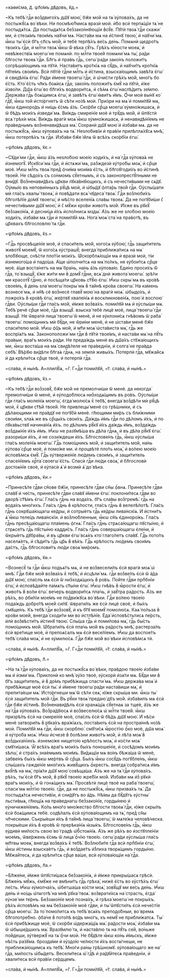 =каѳи́сма, д҃. ѱл҃о́мъ дв҃довъ, к҃д.=

~Къ тебѣ̀ гдⷭ҇и воз̾двиго́хъ дш҃ꙋ мою̀, бж҃е мо́й на тѧ̀ ᲂу҆пова́хъ, да не постыжꙋ́сѧ во́ вѣки. Ни посмѣю́т̾мисѧ вразѝ моѝ. и҆́бо всѝ терпѧ́щїи тѧ̀ не постыдѧ́тсѧ. Да постыдѧ́тсѧ без̾зако́ннꙋющїи в̾сꙋ́е. Пꙋтѝ твоѧ̀ гдⷭ҇и скажи́ ми, и҆ стезѧ́мъ твои́мъ наꙋчи́ мѧ. Наста́ви мѧ на и҆́стинꙋ твою̀, и҆ наꙋчи́ мѧ. ꙗ҆́кѡ ты̀ є҆сѝ бг҃ъ сп҃съ мо́й, и҆ тебѐ терпѣ́хъ ве́сь де́нь. Помѧнѝ щедро́тъ твои́хъ гдⷭ҇и, и҆ млⷭ҇ти твоѧ̀ ꙗ҆́кѡ ѿ́ вѣка сꙋ́ть. Грѣ́хъ ю҆́ности моеѧ̀, и҆ невѣ́жествїѧ моегѡ̀ не помѧнѝ. по млⷭ҇ти твое́й помѧни́ мѧ ты̀, ра́ди бл҃гости твоеѧ̀ гдⷭ҇и. Бл҃гъ и҆ пра́въ гдⷭ҇ь, сегѡ̀ ра́ди зако́нъ положи́тъ согрѣша́ющимъ на пꙋтѝ. Наста́витъ кро́ткїѧ на сꙋ́дъ, и҆ наꙋчи́тъ кро́ткїѧ пꙋте́мъ свои́мъ. Всѝ пꙋтїѐ гдⷭ҇ни млⷭ҇ть и҆ и҆́стина, взыска́ющимъ завѣ́та є҆гѡ̀ и҆ свидѣ́нїѧ є҆гѡ̀. Ра́ди и҆́мене твоегѡ̀ гдⷭ҇и, и҆ ѡ҆чи́сти грѣ́хъ мо́й, мно́гъ бо є҆́сть. Кто̀ є҆́сть чл҃къ боѧ́исѧ гдⷭ҇а; зако́нъ положи́тъ є҆мꙋ̀ на пꙋтѝ, и҆́же и҆зво́ли. Дш҃а є҆гѡ̀ во бл҃ги́хъ водвори́тсѧ, и҆ сѣ́мѧ є҆гѡ̀ наслѣ́дитъ зе́млю. Держа́ва гдⷭ҇ь боѧ́щимсѧ є҆гѡ̀, и҆ завѣ́тъ є҆гѡ̀ ꙗ҆ви́тъ и҆́мъ. Ѻ҆́чи моѝ вы́нꙋ ко́ гдⷭ҇ꙋ, ꙗ҆́кѡ то́й и҆сто́ргнетъ ѿ сѣ́ти но́зѣ моѝ. При́зри на мѧ̀ и҆ поми́лꙋй мѧ, ꙗ҆́кѡ є҆диноро́дъ и҆ ни́щь є҆́смь а҆́зъ. Ско́рби срⷣца моегѡ̀ ᲂу҆мно́жишасѧ, и҆ ѿ бѣ́дъ мои́хъ и҆зведи́ мѧ. Ви́ждь смире́нїе моѐ и҆ трꙋ́дъ мо́й, и҆ ѿпꙋстѝ всѧ̀ грѣхѝ моѧ̀. Ви́ждь врагѝ моѧ̀ ꙗ҆́кѡ ᲂу҆мно́жишасѧ, и҆ ненавидѣ́нїемъ не пра́веднымъ воз̾ненави́дѣша мѧ̀. Сохранѝ дш҃ꙋ мою̀ и҆ и҆зба́ви мѧ. да не постыжꙋ́сѧ, ꙗ҆́кѡ ᲂу҆пова́хъ на тѧ̀. Неѕло́бивїи и҆ пра́вїи прилѣплѧ́хꙋсѧ мнѣ̀, ꙗ҆́кѡ потерпѣ́хъ тѧ гдⷭ҇и. И҆зба́ви бж҃е і҆и҃лѧ ѿ всѣ́хъ ско́рбїи є҆гѡ̀.

=ѱл҃о́мъ дв҃довъ, к҃є.=

~Сꙋди́ ми гдⷭ҇и, ꙗ҆́кѡ а҆́зъ неѕло́бою мое́ю ходи́хъ, и҆ на́ гдⷭ҇а ᲂу҆пова́ѧ не и҆знемогꙋ̀. И҆скꙋси́ мѧ гдⷭ҇и, и҆ и҆стѧжи́ мѧ, раз̾ждезѝ ᲂу҆тро́бы моѧ̀, и҆ срⷣце моѐ. Ꙗ҆́кѡ млⷭ҇ть твоѧ̀ пред̾ ѻ҆чи́ма мои́ма є҆́сть, и҆ бл҃гоꙋгоди́хъ во и҆́стинѣ твое́й. Не сѣдо́хъ съ со́нмомъ сꙋ́етнымъ, и҆ съ законопрестꙋ́пными не вни́дꙋ. Воз̾ненави́дѣхъ цр҃кви лꙋка́внꙋющихъ, и҆ съ нечести́выми не сѧ́дꙋ. Оу҆мы́ю въ непови́нныхъ рꙋ́цѣ моѝ, и҆ ѡ҆бы́дꙋ ѻ҆лта́рь тво́й гдⷭ҇и. Оу҆слы́шати мѝ гла́съ хвалы̀ твоеѧ̀, и҆ повѣ́дати всѧ̀ чꙋдеса̀ твоѧ̀. Гдⷭ҇и воз̾люби́хъ бл҃голѣ́пїе до́мꙋ твоегѡ̀, и҆ мѣ́сто вселе́нїѧ сла́вы твоеѧ̀. Да не погꙋби́ши с̾ нечести́выми дш҃ꙋ мою̀, и҆ с̾ мꙋ́жи кро́ви живо́тъ мо́й. И҆́хже въ рꙋкꙋ̀ без̾зако́нїѧ, и҆ десни́ца и҆́хъ и҆спо́лнисѧ мзды̀. А҆́зъ же не ѕло́бою мое́ю ходи́хъ, и҆зба́ви мѧ гдⷭ҇и и҆ поми́лꙋй мѧ. Нога̀ моѧ̀ ста̀ на пра́вотѣ, въ цр҃квахъ бл҃гословлю́ тѧ гдⷭ҇и.

=ѱл҃о́мъ дв҃довъ, к҃ѕ.=

~Гдⷭ҇ь просвѣще́нїе моѐ, и҆ спаси́тель мо́й, кого́сѧ ᲂу҆бою̀; гдⷭ҇ь защи́титель животꙋ̀ моемꙋ̀, ѿ кого́сѧ ᲂу҆страшꙋ̀; внегда̀ приближа́тисѧ на мѧ̀ ѕло́бꙋюще, снѣ́сти пло́тїи мои́хъ. Ѡ҆скорблѧ́ющїи мѧ и҆ вразѝ моѝ, ті́и и҆знемого́ша и҆ падо́ша. А҆́ще ѡ҆полчи́тсѧ на мѧ̀ по́лкъ, не ᲂу҆бои́тсѧ срⷣце моѐ. а҆́ще воста́нетъ на мѧ̀ бра́нь, на́нь а҆́зъ ᲂу҆пова́ю. Е҆ди́но проси́хъ ѿ́ гдⷭ҇а, то̀ взыщꙋ̀, є҆́же жи́ти ми в̾ домꙋ̀ гдⷭ҇ни, всѧ̀ днѝ живота̀ моегѡ̀. зрѣ́ти ми красотꙋ̀ гдⷭ҇ню, и҆ посѣща́ти цр҃ковь ст҃ꙋ́ю є҆гѡ̀. Ꙗ҆́кѡ скры́ мѧ въ кро́вѣ свое́мъ, в̾ де́нь ѕла̀ моегѡ̀ покры́ мѧ в̾ та́йнѣ кро́ва своегѡ̀. На ка́мень вознесе́ мѧ, и҆ нн҃ѣ сѐ воз̾несѐ главꙋ̀ мою̀ на врагѝ моѧ̀. ѡ҆быдо́хъ, и҆ пожро́хъ в̾ кро́вѣ є҆гѡ̀, же́ртвꙋ хвале́нїѧ и҆ воскликнове́нїѧ, пою̀ и҆ воспою̀ гдⷭ҇ви. Оу҆слы́ши гдⷭ҇и гла́съ мо́й, и҆́мже воз̾ва́хъ. поми́лꙋй мѧ и҆ ᲂу҆слы́ши мѧ. Тебѣ̀ речѐ срⷣце моѐ, гдⷭ҇а взыщꙋ̀. взыска̀ тебѐ лицѐ моѐ, лица̀ твоегѡ̀ гдⷭ҇и взыщꙋ̀. Не ѿвратѝ лица̀ твоегѡ̀ ѿ менѐ, и҆ не ᲂу҆клони́сѧ гнѣ́вомъ ѿ раба̀ твоегѡ̀. помо́щникъ мѝ бꙋ́ди, не ѿри́ни менѐ, и҆ не ѡ҆ста́ви менѐ бж҃е спаси́телю мо́й. Ꙗ҆́кѡ ѻ҆ц҃ъ мо́й, и҆ мт҃и моѧ̀ ѡ҆ста́виста мѧ̀, гдⷭ҇ь же воспрїѧ́тъ мѧ̀. Законоположи́ ми гдⷭ҇и в̾ пꙋтѝ твое́мъ, и҆ наста́ви мѧ̀ на пꙋ́ть пра́выи, вра́гъ мои́хъ ра́ди. Не преда́ждь менѐ въ дш҃а́хъ стꙋжа́ющихъ ми, ꙗ҆́кѡ воста́ша на мѧ̀ свидѣ́теле не пра́веднїи, и҆ солга̀ не пра́вда себѣ̀. Вѣ́рꙋю ви́дѣти бл҃га́ѧ гдⷭ҇нѧ, на землѝ живы́хъ. Потерпѝ гдⷭ҇а, мꙋжа́йсѧ и҆ да крѣпи́тсѧ срⷣце твоѐ, и҆ потерпѝ гдⷭ҇а.

=сла́ва, и҆ ны́нѣ. А҆=ллилꙋ́їѧ, =гⷤ. Г=дⷭ҇и поми́лꙋй, =г҃. сла́ва, и҆ ны́нѣ.=

=ѱл҃о́мъ дв҃довъ, к҃з.=

~Къ тебѣ̀ гдⷭ҇и воз̾зовꙋ̀, бж҃е мо́й не премолчи́ши ѿ менѐ. да некогда̀ премолчи́ши ѿ менѐ, и҆ ᲂу҆подо́блюсѧ низ̾ходѧ́щимъ въ ро́въ. Оу҆слы́ши гдⷭ҇и гла́съ моле́нїѧ моегѡ̀, є҆гда̀ молю́сѧ к̾ тебѣ̀, внегда̀ воз̾дѣ́ти мѝ рꙋ́цѣ моѝ, к̾ цр҃кви ст҃ѣ́й твое́й. Не привлецы̀ менѐ со грѣ́шники, и҆ съ дѣ́лающими не пра́вдꙋ не погꙋбѝ менѐ. гл҃ющими ми́ръ съ бли́жними свои́ми, ѕла́ѧ же въ срⷣцы́хъ свои́хъ. Да́ждь и҆́мъ гдⷭ҇и по дѣ́ломъ и҆́хъ, и҆ по лꙋка́вьствꙋ начина́нїѧ и҆́хъ. по дѣ́лѡмъ рꙋ́кꙋ и҆́хъ да́ждь и҆́мъ, воз̾да́ждь воз̾даѧ́нїе и҆́хъ и҆́мъ. Ꙗ҆́кѡ не разꙋмѣ́ша въ дѣ́ла гдⷭ҇нѧ, и҆ въ дѣ́ла рꙋ́кꙋ є҆гѡ̀. разори́ши и҆́хъ, и҆ не сози́ждеши и҆́хъ. Бл҃гослове́нъ гдⷭ҇ь, ꙗ҆́кѡ ᲂу҆слы́ша гла́съ моле́нїѧ моегѡ̀. Гдⷭ҇ь помо́щникъ мо́й, и҆ защи́титель мо́й, на́нь ᲂу҆пова̀ срⷣце моѐ, и҆ помо́же ми. и҆ процвѣтѐ пло́ть моѧ̀, и҆ во́лею мое́ю и҆сповѣ́мсѧ є҆мꙋ̀. Гдⷭ҇ь ᲂу҆тверже́нїе лю́демъ свои́мъ, и҆ защи́титель спасе́нїемъ хрⷭ҇та̀ своегѡ̀ є҆́сть. Спасѝ гдⷭ҇и лю́ди своѧ̀, и҆ бл҃гословѝ достоѧ́нїе своѐ, и҆ ᲂу҆пасѝ ѧ҆̀ и҆ возмѝ ѧ҆̀ до́ вѣка.

=ѱл҃о́мъ дв҃довъ, к҃и.=

~Принесѣ́те гдⷭ҇ви сн҃ове бж҃їи, принесѣ́те гдⷭ҇ви сн҃ы ѻ҆́внѧ. Принесѣ́те гдⷭ҇ви сла́вꙋ и҆ че́сть, принесѣ́те гдⷭ҇ви сла́вꙋ и҆́мени є҆гѡ̀. поклони́тесѧ гдⷭ҇ви во дворѣ̀ ст҃ѣ́мъ є҆гѡ̀. Гла́съ гдⷭ҇нь на вода́хъ. бг҃ъ сла́вы воз̾гремѣ̀. гдⷭ҇ь на вода́хъ мно́гихъ. Гла́съ гдⷭ҇нь в̾ крѣ́пости, гла́съ гдⷭ҇нь в̾ велелѣ́потѣ. Гла́съ гдⷭ҇нь сокрꙋша́ющагѡ ке́дры, и҆ сотры́етъ гдⷭ҇ь ке́дры лива́нскїѧ. И҆ и҆стни́тъ ѧ҆̀ ꙗ҆́кѡ теле́цъ лива́нскїи. и҆ воз̾лю́бленныи, ꙗ҆́кѡ сн҃ъ є҆диноро́жь. Гла́съ гдⷭ҇нь пресѣца́ющагѡ пла́мень ѻ҆гнѧ̀. Гла́съ гдⷭ҇нь стрѧса́ющагѡ пꙋсты́ню, и҆ стрѧсе́тъ гдⷭ҇ь пꙋсты́ню кадди́съ. Гла́съ гдⷭ҇нь соверша́ющагѡ є҆ле́ни, и҆ ѿкры́етъ дꙋбра́вы, и҆ въ цр҃кви є҆гѡ̀ всѧ́къ кто̀ глаго́летъ сла́вꙋ. Гдⷭ҇ь пото́пъ населѧ́етъ, и҆ сѣди́тъ гдⷭ҇ь цр҃ь в̾ вѣ́къ. Гдⷭ҇ь крѣ́пость лю́демъ свои́мъ да́стъ, гдⷭ҇ь бл҃гослови́тъ лю́ди своѧ̀ ми́ромъ.

=ѱл҃о́мъ дв҃довъ, к҃ѳ.=

~Вознесꙋ́ тѧ гдⷭ҇и ꙗ҆́кѡ подъѧ́тъ мѧ, и҆ не воз̾весели́лъ є҆сѝ врагѝ моѧ̀ ѡ҆ мнѣ̀. Гдⷭ҇и бж҃е мо́й воз̾ва́хъ к̾ тебѣ̀, и҆ и҆сцѣли́ мѧ. гдⷭ҇и воз̾ве́лъ є҆сѝ ѿ а҆́да дш҃ꙋ мою̀, спа́слъ мѧ є҆сѝ ѿ низ̾ходѧ́щихъ в̾ ро́въ. По́йте гдⷭ҇ви прпⷣбнїи є҆гѡ̀, и҆ и҆сповѣ́дайте па́мѧть ст҃ы́ни є҆гѡ̀. Ꙗ҆́кѡ гнѣ́въ в̾ ꙗ҆́рости є҆гѡ̀, и҆ живо́тъ в̾ во́ли є҆гѡ̀. ве́черъ водвори́тсѧ пла́чь, и҆ заꙋ́тра ра́дость. А҆́зъ же рѣ́хъ, во ѻ҆би́лїи мое́мъ не под̾ви́жꙋсѧ во́ вѣки. Гдⷭ҇и во́лею твое́ю пода́ждь добро́тѣ мое́й си́лꙋ. ѿврати́лъ же є҆сѝ лицѐ своѐ, и҆ бы́хъ смꙋще́нъ. Къ тебѣ̀ гдⷭ҇и воз̾зовꙋ̀, и҆ къ бг҃ꙋ моемꙋ̀ помолю́сѧ. Каѧ̀ по́льза в̾ кро́ви мое́й, внегда̀ сходи́ти ми во и҆стлѣ́нїе. Е҆да̀ и҆сповѣ́стьтисѧ пе́рсть, и҆лѝ воз̾вѣсти́тъ и҆́стинꙋ твою̀. Слы́ша гдⷭ҇ь и҆ поми́лова мѧ̀, гдⷭ҇ь бы́сть помо́щникъ мо́й. Ѡ҆брати́лъ є҆сѝ пла́чь мо́й въ ра́дость мнѣ̀, растерза́лъ є҆сѝ вре́тище моѐ, и҆ препоѧ́салъ мѧ є҆сѝ весе́лїемъ. Ꙗ҆́кѡ да воспое́тъ тебѣ̀ сла́ва моѧ̀, и҆ не ᲂу҆милю́сѧ. Гдⷭ҇и бж҃е мо́й во́ вѣки и҆сповѣ́мсѧ тѝ.

=сла́ва, и҆ ны́нѣ. А҆=ллилꙋ́їѧ, =гⷤ. Г=дⷭ҇и поми́лꙋй, =г҃. сла́ва, и҆ ны́нѣ.=

=ѱл҃о́мъ дв҃довъ, л҃.=

~На тѧ̀ гдⷭ҇и ᲂу҆пова́хъ, да не постыжꙋ́сѧ во́ вѣки, пра́вдою твое́ю и҆зба́ви мѧ и҆ и҆зми́ мѧ. Приклонѝ ко мнѣ̀ ᲂу҆́хо твоѐ, ᲂу҆скорѝ и҆зѧ́ти мѧ. Бꙋ́ди ми в̾ бг҃ъ защи́титель, и҆ в̾ до́мъ прибѣ́жища спасти́ мѧ. Ꙗ҆́кѡ держа́ва моѧ̀ и҆ прибѣ́жище моѐ є҆сѝ ты̀. и҆ и҆́мене твоегѡ̀ ра́ди наста́виши мѧ̀, и҆ препита́еши мѧ̀. И҆сто́ргнеши мѧ̀ ѿ сѣ́ти сеѧ̀, ю҆́же скры́ша ми. ꙗ҆́кѡ ты̀ є҆сѝ защи́титель мо́й гдⷭ҇и. Въ рꙋ́ки твоѧ̀ предаю̀ дх҃ъ мо́й. и҆зба́вилъ мѧ є҆сѝ гдⷭ҇и бж҃е и҆́стинѣ. Воз̾ненави́дѣлъ є҆сѝ хранѧ́щїѧ сꙋ́етнаѧ за тще́е, а҆́зъ же на́ гдⷭ҇а ᲂу҆пова́хъ. Воз̾ра́дꙋюсѧ и҆ воз̾веселю́сѧ ѡ҆ млⷭ҇ти твое́й. ꙗ҆́кѡ призрѣ́лъ є҆сѝ на смире́нїе моѐ, спа́слъ є҆сѝ ѿ бѣ́дъ дш҃ꙋ мою̀. И҆ нѣ́си менѐ затвори́лъ в̾ рꙋка́хъ вра́жїѧхъ, поста́вилъ є҆сѝ на простра́ннѣ но́зѣ моѝ. Поми́лꙋй мѧ гдⷭ҇и, ꙗ҆́кѡ скорблю̀. смꙋти́сѧ ꙗ҆́ростїю ѻ҆́ко моѐ, дш҃а моѧ̀ и҆ ᲂу҆тро́ба моѧ̀. Ꙗ҆́кѡ и҆счезѐ в̾ болѣ́зни живо́тъ мо́й, и҆ лѣ́та моѧ̀ в̾ воз̾дыха́нїихъ. и҆знемо́же нището́ю крѣ́пость моѧ̀, и҆ ко́сти моѧ̀ смꙋти́шасѧ. Ѿ всѣ́хъ вра́гъ мои́хъ бы́хъ поноше́нїе, и҆ сосѣ́домъ мои́мъ ѕѣлѡ̀, и҆ стра́хъ зна́емымъ мои́мъ. Ви́дѧщїи мѧ во́нъ бѣжа́ша ѿ менѐ, забве́нъ бы́хъ ꙗ҆́кѡ ме́ртвъ ѿ́ срⷣца. Бы́хъ ꙗ҆́кѡ сосꙋ́дъ погꙋбле́нъ, ꙗ҆́кѡ слы́шахъ гажде́нїе мно́гихъ живꙋ́щихъ ѻ҆́крестъ. внегда̀ собра́тисѧ и҆́мъ вкꙋ́пѣ на мѧ̀, прїѧ́ти дш҃ꙋ мою̀ совѣща́ша. А҆́зъ же на тѧ̀ гдⷭ҇и ᲂу҆пова́хъ. рѣ́хъ, ты̀ є҆сѝ бг҃ъ мо́й, в̾ рꙋкꙋ̀ твое́ю жре́бїи мо́й. И҆зба́ви мѧ и҆з̾ рꙋкѝ вра́гъ мои́хъ, и҆ ѿ гонѧ́щихъ мѧ̀. Просвѣтѝ лицѐ твоѐ на раба̀ твоегѡ̀, спаси́ мѧ млⷭ҇тїю твое́ю. гдⷭ҇и, да не постыжꙋ́сѧ, ꙗ҆́кѡ призва́хъ тѧ̀. Да постыдѧ́тсѧ нечести́вїи, и҆ сни́дꙋтъ во а҆́дъ. Нѣ́мы да бꙋ́дꙋтъ ᲂу҆стны̀ льсти́выѧ, гл҃ющїѧ на пра́веднагѡ без̾зако́нїе, горды́нею и҆ ᲂу҆ничиже́нїемъ. Ко́ль мно́го мно́жество бл҃гости твоеѧ̀ гдⷭ҇и, ю҆́же скры́лъ є҆сѝ боѧ́щимсѧ тебѐ. содѣ́лалъ є҆сѝ ᲂу҆пова́ющимъ на тѧ̀, пред̾ сн҃ы чл҃ческими. Съкры́еши и҆́хъ в̾ та́йнѣ лица̀ твоегѡ̀, ѿ мѧте́жа человѣ́ческа. покры́еши и҆́хъ в̾ кро́вѣ ѿ прерѣка́нїѧ ꙗ҆зы́къ. Бл҃гослове́нъ гдⷭ҇ь, ꙗ҆́кѡ ᲂу҆дивѝ ми́лость свою̀ во́ градѣ ѡ҆б̾стоѧ́нїѧ. А҆́зъ же рѣ́хъ во и҆зстꙋпле́нїи мое́мъ, ѿве́рженъ є҆́смь ѿ лица̀ ѻ҆́чїю твое́ю. сегѡ̀ ра́ди ᲂу҆слы́ша гла́съ мл҃твы моеѧ̀, внегда̀ воз̾ва́хъ к̾ тебѣ̀. Воз̾люби́те гдⷭ҇а всѝ прпⷣбнїи є҆гѡ̀, ꙗ҆́кѡ и҆́стины взыска́етъ гдⷭ҇ь, и҆ воз̾дае́тъ и҆́з̾лиха творѧ́щимъ горды́ню. Мꙋжа́йтесѧ, и҆ да крѣпи́тсѧ срⷣце ва́ше, всѝ ᲂу҆пова́ющїи на́ гдⷭ҇а.

=ѱл҃о́мъ дв҃довъ, л҃а.=

~Бл҃же́ни, и҆́мже ѿпꙋсти́шасѧ без̾зако́нїѧ, и҆ и҆́мже прикры́шасѧ грѣсѝ. Бл҃же́нъ мꙋ́жь, є҆мꙋ́же не вмѣни́тъ гдⷭ҇ь грѣха̀, нижѐ є҆́сть во ᲂу҆стѣ́хъ є҆гѡ̀ ле́сть. Ꙗ҆́кѡ ᲂу҆молча́хъ, ѡ҆бетша́ша ко́сти моѧ̀, зовꙋ́щꙋ ми ве́сь де́нь. Ꙗ҆́кѡ де́нь и҆ но́щь ѡ҆тѧготѣ̀ на мнѣ̀ рꙋка̀ твоѧ̀. воз̾врати́хсѧ на́ страсть, є҆гда̀ ᲂу҆нзе́ ми те́рнъ. Без̾зако́нїе моѐ позна́хъ, и҆ грѣха̀ моегѡ̀ не покры́хъ. рѣ́хъ и҆сповѣ́мъ на мѧ̀ без̾зако́нїе моѐ гдⷭ҇ви, и҆ ты̀ ѿпꙋсти́лъ є҆сѝ нече́стїе срⷣца моегѡ̀. За то̀ помо́литсѧ къ тебѣ̀ всѧ́къ преподо́бныи, во́ времѧ бл҃гопотре́бно. ѻ҆ба́че в̾ пото́пѣ во́дъ мно́гъ, къ немꙋ̀ не прибли́жатсѧ. Ты̀ є҆сѝ прибѣ́жище моѐ, ѿ ско́рби ѡ҆держа́щїѧ мѧ̀. ра́дости моѧ̀, и҆зба́ви мѧ ѿ ѡ҆быше́дшихъ мѧ̀. Вразꙋмлю́ тѧ, и҆ наста́влю тѧ на пꙋ́ть се́й, во́ньже по́йдеши, ᲂу҆твержꙋ̀ на тѧ̀ ѻ҆́чи моѝ. Не бꙋ́дѣте ꙗ҆́кѡ ко́нь и҆́мьскъ, и҆́мже нѣ́сть ра́зꙋма. брозда́ми и҆ ᲂу҆здо́ю че́люсти и҆́хъ востѧ́гнеши, не приближа́ющимсѧ къ тебѣ̀. Мно́ги ра́ны грѣ́шномꙋ. ᲂу҆пова́ющаго же на́ гдⷭ҇а, ми́лость ѡ҆бы́детъ. Весели́тесѧ ѡ҆́ гдⷭ҇ѣ и҆ ра́дꙋйтесѧ пра́веднїи, и҆ хвали́тесѧ всѝ пра́вїи се́рдцемъ.

=сла́ва, и҆ ны́нѣ. А҆=ллилꙋ́їѧ, =гⷤ. Г=дⷭ҇и поми́лꙋй, =г҃. сла́ва, и҆ ны́нѣ.=

